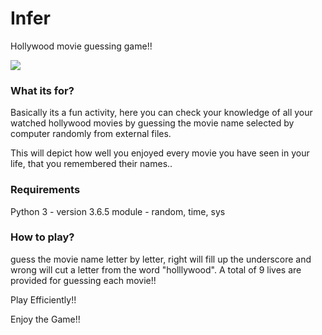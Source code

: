 # Infer

Hollywood movie guessing game!!

![](https://i.ytimg.com/vi/1aZZKXbzEZk/hqdefault.jpg)

### What its for?

Basically its a fun activity, here you can check your knowledge of all your watched hollywood movies by guessing the movie name selected by computer randomly from external files.

This will depict how well you enjoyed every movie you have seen in your life, that you remembered their names..

### Requirements

Python 3 - version 3.6.5
module - random, time, sys

### How to play?

guess the movie name letter by letter, right will fill up the underscore and wrong will cut a letter from the word "holllywood".
A total of 9 lives are provided for guessing each movie!!


Play Efficiently!!

Enjoy the Game!!
